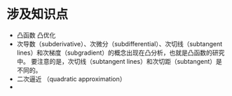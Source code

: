 
# 涉及知识点
* 凸函数
  凸优化
* 次导数（subderivative）、次微分（subdifferential）、次切线（subtangent lines）和次梯度（subgradient）的概念出现在凸分析，也就是凸函数的研究中。 要注意的是，次切线（subtangent lines）和次切距（subtangent）是不同的。
* 二次逼近 （quadratic  approximation）
* 